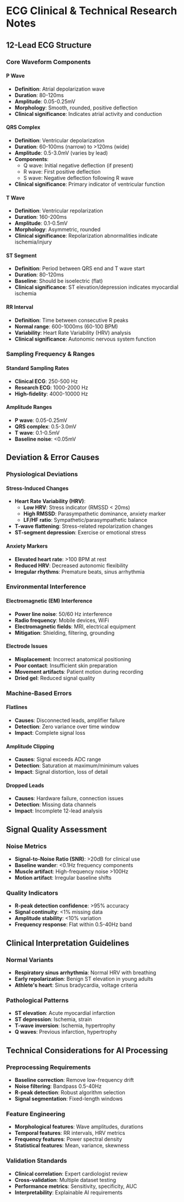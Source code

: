# ECG Clinical & Technical Research Notes

## 12-Lead ECG Structure

### Core Waveform Components

#### P Wave
- **Definition**: Atrial depolarization wave
- **Duration**: 80-120ms
- **Amplitude**: 0.05-0.25mV
- **Morphology**: Smooth, rounded, positive deflection
- **Clinical significance**: Indicates atrial activity and conduction

#### QRS Complex
- **Definition**: Ventricular depolarization
- **Duration**: 60-100ms (narrow) to >120ms (wide)
- **Amplitude**: 0.5-3.0mV (varies by lead)
- **Components**:
  - Q wave: Initial negative deflection (if present)
  - R wave: First positive deflection
  - S wave: Negative deflection following R wave
- **Clinical significance**: Primary indicator of ventricular function

#### T Wave
- **Definition**: Ventricular repolarization
- **Duration**: 160-200ms
- **Amplitude**: 0.1-0.5mV
- **Morphology**: Asymmetric, rounded
- **Clinical significance**: Repolarization abnormalities indicate ischemia/injury

#### ST Segment
- **Definition**: Period between QRS end and T wave start
- **Duration**: 80-120ms
- **Baseline**: Should be isoelectric (flat)
- **Clinical significance**: ST elevation/depression indicates myocardial ischemia

#### RR Interval
- **Definition**: Time between consecutive R peaks
- **Normal range**: 600-1000ms (60-100 BPM)
- **Variability**: Heart Rate Variability (HRV) analysis
- **Clinical significance**: Autonomic nervous system function

### Sampling Frequency & Ranges

#### Standard Sampling Rates
- **Clinical ECG**: 250-500 Hz
- **Research ECG**: 1000-2000 Hz
- **High-fidelity**: 4000-10000 Hz

#### Amplitude Ranges
- **P wave**: 0.05-0.25mV
- **QRS complex**: 0.5-3.0mV
- **T wave**: 0.1-0.5mV
- **Baseline noise**: <0.05mV

## Deviation & Error Causes

### Physiological Deviations

#### Stress-Induced Changes
- **Heart Rate Variability (HRV)**:
  - **Low HRV**: Stress indicator (RMSSD < 20ms)
  - **High RMSSD**: Parasympathetic dominance, anxiety marker
  - **LF/HF ratio**: Sympathetic/parasympathetic balance
- **T-wave flattening**: Stress-related repolarization changes
- **ST-segment depression**: Exercise or emotional stress

#### Anxiety Markers
- **Elevated heart rate**: >100 BPM at rest
- **Reduced HRV**: Decreased autonomic flexibility
- **Irregular rhythms**: Premature beats, sinus arrhythmia

### Environmental Interference

#### Electromagnetic (EM) Interference
- **Power line noise**: 50/60 Hz interference
- **Radio frequency**: Mobile devices, WiFi
- **Electromagnetic fields**: MRI, electrical equipment
- **Mitigation**: Shielding, filtering, grounding

#### Electrode Issues
- **Misplacement**: Incorrect anatomical positioning
- **Poor contact**: Insufficient skin preparation
- **Movement artifacts**: Patient motion during recording
- **Dried gel**: Reduced signal quality

### Machine-Based Errors

#### Flatlines
- **Causes**: Disconnected leads, amplifier failure
- **Detection**: Zero variance over time window
- **Impact**: Complete signal loss

#### Amplitude Clipping
- **Causes**: Signal exceeds ADC range
- **Detection**: Saturation at maximum/minimum values
- **Impact**: Signal distortion, loss of detail

#### Dropped Leads
- **Causes**: Hardware failure, connection issues
- **Detection**: Missing data channels
- **Impact**: Incomplete 12-lead analysis

## Signal Quality Assessment

### Noise Metrics
- **Signal-to-Noise Ratio (SNR)**: >20dB for clinical use
- **Baseline wander**: <0.1Hz frequency components
- **Muscle artifact**: High-frequency noise >100Hz
- **Motion artifact**: Irregular baseline shifts

### Quality Indicators
- **R-peak detection confidence**: >95% accuracy
- **Signal continuity**: <1% missing data
- **Amplitude stability**: <10% variation
- **Frequency response**: Flat within 0.5-40Hz band

## Clinical Interpretation Guidelines

### Normal Variants
- **Respiratory sinus arrhythmia**: Normal HRV with breathing
- **Early repolarization**: Benign ST elevation in young adults
- **Athlete's heart**: Sinus bradycardia, voltage criteria

### Pathological Patterns
- **ST elevation**: Acute myocardial infarction
- **ST depression**: Ischemia, strain
- **T-wave inversion**: Ischemia, hypertrophy
- **Q waves**: Previous infarction, hypertrophy

## Technical Considerations for AI Processing

### Preprocessing Requirements
- **Baseline correction**: Remove low-frequency drift
- **Noise filtering**: Bandpass 0.5-40Hz
- **R-peak detection**: Robust algorithm selection
- **Signal segmentation**: Fixed-length windows

### Feature Engineering
- **Morphological features**: Wave amplitudes, durations
- **Temporal features**: RR intervals, HRV metrics
- **Frequency features**: Power spectral density
- **Statistical features**: Mean, variance, skewness

### Validation Standards
- **Clinical correlation**: Expert cardiologist review
- **Cross-validation**: Multiple dataset testing
- **Performance metrics**: Sensitivity, specificity, AUC
- **Interpretability**: Explainable AI requirements 